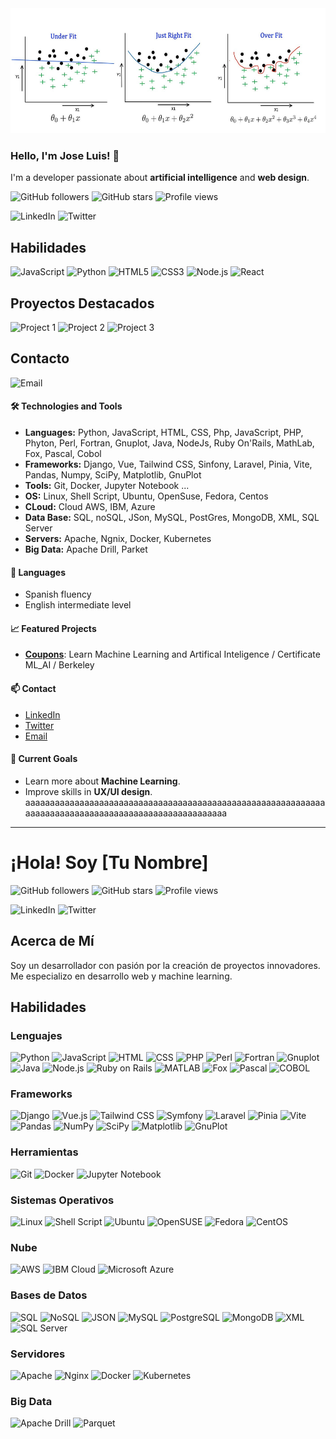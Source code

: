 <img src="1_67HOjsCZVzE6FFM7TuSBmw.jpg" alt="Banner" width="800" height="200"/>

<!--
**gitcoffee/gitcoffee** is a ✨ _special_ ✨ repository because its `README.md` (this file) appears on your GitHub profile.

Here are some ideas to get you started:

- 🔭 I’m currently working on ...
- 🌱 I’m currently learning ...
- 👯 I’m looking to collaborate on ...
- 🤔 I’m looking for help with ...
- 💬 Ask me about ...
- 📫 How to reach me: ...
- 😄 Pronouns: ...
- ⚡ Fun fact: ...
-->

### Hello, I'm Jose Luis! 👋

I'm a developer passionate about **artificial intelligence** and **web design**.


![GitHub followers](https://img.shields.io/github/followers/tu-usuario-github?label=Follow&style=social)
![GitHub stars](https://img.shields.io/github/stars/tu-usuario-github?affiliations=OWNER%2CCOLLABORATOR&style=social)
![Profile views](https://gpvc.arturio.dev/tu-usuario-github)

![LinkedIn](https://img.shields.io/badge/LinkedIn-Connect-blue?logo=linkedin)
![Twitter](https://img.shields.io/twitter/follow/tu-usuario-twitter?style=social)


## Habilidades

![JavaScript](https://img.shields.io/badge/JavaScript-ES6+-yellow?logo=javascript)
![Python](https://img.shields.io/badge/Python-3.8-blue?logo=python)
![HTML5](https://img.shields.io/badge/HTML5-E34F26?logo=html5&logoColor=white)
![CSS3](https://img.shields.io/badge/CSS3-1572B6?logo=css3&logoColor=white)
![Node.js](https://img.shields.io/badge/Node.js-339933?logo=nodedotjs&logoColor=white)
![React](https://img.shields.io/badge/React-20232A?logo=react&logoColor=61DAFB)

## Proyectos Destacados

![Project 1](https://img.shields.io/badge/Project%201-Repository-blue)
![Project 2](https://img.shields.io/badge/Project%202-Repository-blue)
![Project 3](https://img.shields.io/badge/Project%203-Repository-blue)

## Contacto

![Email](https://img.shields.io/badge/Email-Contact%20Me-important?logo=gmail)


#### 🛠️ Technologies and Tools
- **Languages:** Python, JavaScript, HTML, CSS, Php, JavaScript, PHP, Phyton, Perl, Fortran, Gnuplot, Java, NodeJs, Ruby On'Rails, MathLab, Fox, Pascal, Cobol
- **Frameworks:** Django, Vue, Tailwind CSS, Sinfony, Laravel, Pinia, Vite, Pandas, Numpy, SciPy, Matplotlib, GnuPlot
- **Tools:** Git, Docker, Jupyter Notebook ...
- **OS:** Linux, Shell Script, Ubuntu, OpenSuse, Fedora, Centos
- **CLoud:** Cloud AWS, IBM, Azure
- **Data Base:** SQL, noSQL, JSon, MySQL, PostGres, MongoDB, XML, SQL Server
- **Servers:** Apache, Ngnix, Docker, Kubernetes
- **Big Data:** Apache Drill, Parket

#### 💬 Languages
- Spanish fluency
- English intermediate level

#### 📈 Featured Projects
- **[Coupons](https://github.com/gitcoffee/coupons)**: Learn Machine Learning and Artifical Inteligence / Certificate ML_AI / Berkeley

#### 📫 Contact
- [LinkedIn](https://www.linkedin.com/in/jose-unix-b6693315/)
- [Twitter](https://x.com/joseluisUnix)
- [Email](mailto:1800joseluis@gmail.com)

#### 🎯 Current Goals
- Learn more about **Machine Learning**.
- Improve skills in **UX/UI design**.
aaaaaaaaaaaaaaaaaaaaaaaaaaaaaaaaaaaaaaaaaaaaaaaaaaaaaaaaaaaaaaaaaaaaaaaaaaaaaaaaaaaaaaaaaaaaaaaaaaaaaa
---
# ¡Hola! Soy [Tu Nombre]

![GitHub followers](https://img.shields.io/github/followers/tu-usuario-github?label=Follow&style=social)
![GitHub stars](https://img.shields.io/github/stars/tu-usuario-github?affiliations=OWNER%2CCOLLABORATOR&style=social)
![Profile views](https://gpvc.arturio.dev/tu-usuario-github)

![LinkedIn](https://img.shields.io/badge/LinkedIn-Connect-blue?logo=linkedin)
![Twitter](https://img.shields.io/twitter/follow/tu-usuario-twitter?style=social)

## Acerca de Mí

Soy un desarrollador con pasión por la creación de proyectos innovadores. Me especializo en desarrollo web y machine learning.

## Habilidades

### Lenguajes

![Python](https://img.shields.io/badge/Python-3.8-blue?logo=python)
![JavaScript](https://img.shields.io/badge/JavaScript-ES6+-yellow?logo=javascript)
![HTML](https://img.shields.io/badge/HTML-E34F26?logo=html5&logoColor=white)
![CSS](https://img.shields.io/badge/CSS-1572B6?logo=css3&logoColor=white)
![PHP](https://img.shields.io/badge/PHP-777BB4?logo=php&logoColor=white)
![Perl](https://img.shields.io/badge/Perl-39457E?logo=perl&logoColor=white)
![Fortran](https://img.shields.io/badge/Fortran-734F96?logo=fortran&logoColor=white)
![Gnuplot](https://img.shields.io/badge/Gnuplot-4C8BBE?logo=gnuplot&logoColor=white)
![Java](https://img.shields.io/badge/Java-007396?logo=java&logoColor=white)
![Node.js](https://img.shields.io/badge/Node.js-339933?logo=nodedotjs&logoColor=white)
![Ruby on Rails](https://img.shields.io/badge/Ruby%20On%20Rails-CC0000?logo=rubyonrails&logoColor=white)
![MATLAB](https://img.shields.io/badge/MATLAB-0076A8?logo=mathworks&logoColor=white)
![Fox](https://img.shields.io/badge/Fox-008080?logo=fox&logoColor=white)
![Pascal](https://img.shields.io/badge/Pascal-003A70?logo=delphi&logoColor=white)
![COBOL](https://img.shields.io/badge/COBOL-005571?logo=cobol&logoColor=white)

### Frameworks

![Django](https://img.shields.io/badge/Django-092E20?logo=django&logoColor=white)
![Vue.js](https://img.shields.io/badge/Vue.js-4FC08D?logo=vue.js&logoColor=white)
![Tailwind CSS](https://img.shields.io/badge/Tailwind%20CSS-38B2AC?logo=tailwind-css&logoColor=white)
![Symfony](https://img.shields.io/badge/Symfony-000000?logo=symfony&logoColor=white)
![Laravel](https://img.shields.io/badge/Laravel-FF2D20?logo=laravel&logoColor=white)
![Pinia](https://img.shields.io/badge/Pinia-F9C510?logo=pinia&logoColor=white)
![Vite](https://img.shields.io/badge/Vite-646CFF?logo=vite&logoColor=white)
![Pandas](https://img.shields.io/badge/Pandas-150458?logo=pandas&logoColor=white)
![NumPy](https://img.shields.io/badge/NumPy-013243?logo=numpy&logoColor=white)
![SciPy](https://img.shields.io/badge/SciPy-8CAAE6?logo=scipy&logoColor=white)
![Matplotlib](https://img.shields.io/badge/Matplotlib-11557C?logo=matplotlib&logoColor=white)
![GnuPlot](https://img.shields.io/badge/GnuPlot-4C8BBE?logo=gnuplot&logoColor=white)

### Herramientas

![Git](https://img.shields.io/badge/Git-F05032?logo=git&logoColor=white)
![Docker](https://img.shields.io/badge/Docker-2496ED?logo=docker&logoColor=white)
![Jupyter Notebook](https://img.shields.io/badge/Jupyter-FA6800?logo=jupyter&logoColor=white)

### Sistemas Operativos

![Linux](https://img.shields.io/badge/Linux-FCC624?logo=linux&logoColor=black)
![Shell Script](https://img.shields.io/badge/Shell_Script-121011?logo=gnu-bash&logoColor=white)
![Ubuntu](https://img.shields.io/badge/Ubuntu-E95420?logo=ubuntu&logoColor=white)
![OpenSUSE](https://img.shields.io/badge/OpenSUSE-73BA25?logo=opensuse&logoColor=white)
![Fedora](https://img.shields.io/badge/Fedora-294172?logo=fedora&logoColor=white)
![CentOS](https://img.shields.io/badge/CentOS-262577?logo=centos&logoColor=white)

### Nube

![AWS](https://img.shields.io/badge/AWS-232F3E?logo=amazon-aws&logoColor=white)
![IBM Cloud](https://img.shields.io/badge/IBM_Cloud-1261FE?logo=ibm&logoColor=white)
![Microsoft Azure](https://img.shields.io/badge/Microsoft_Azure-0078D4?logo=microsoft-azure&logoColor=white)

### Bases de Datos

![SQL](https://img.shields.io/badge/SQL-003B57?logo=sql&logoColor=white)
![NoSQL](https://img.shields.io/badge/NoSQL-006600?logo=nosql&logoColor=white)
![JSON](https://img.shields.io/badge/JSON-000000?logo=json&logoColor=white)
![MySQL](https://img.shields.io/badge/MySQL-4479A1?logo=mysql&logoColor=white)
![PostgreSQL](https://img.shields.io/badge/PostgreSQL-336791?logo=postgresql&logoColor=white)
![MongoDB](https://img.shields.io/badge/MongoDB-47A248?logo=mongodb&logoColor=white)
![XML](https://img.shields.io/badge/XML-FF6600?logo=xml&logoColor=white)
![SQL Server](https://img.shields.io/badge/SQL_Server-CC2927?logo=microsoft-sql-server&logoColor=white)

### Servidores

![Apache](https://img.shields.io/badge/Apache-D22128?logo=apache&logoColor=white)
![Nginx](https://img.shields.io/badge/Nginx-269539?logo=nginx&logoColor=white)
![Docker](https://img.shields.io/badge/Docker-2496ED?logo=docker&logoColor=white)
![Kubernetes](https://img.shields.io/badge/Kubernetes-326CE5?logo=kubernetes&logoColor=white)

### Big Data

![Apache Drill](https://img.shields.io/badge/Apache%20Drill-FF6600?logo=apache&logoColor=white)
![Parquet](https://img.shields.io/badge/Apache%20Parquet-5C80BC?logo=apache&logoColor=white)

